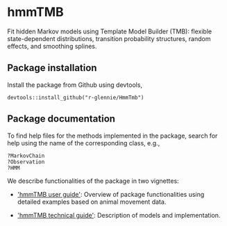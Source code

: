 # hmmTMB

Fit hidden Markov models using Template Model Builder (TMB): flexible state-dependent distributions, transition probability structures, random effects, and smoothing splines.

## Package installation

Install the package from Github using devtools,
```
devtools::install_github("r-glennie/HmmTmb")
```

## Package documentation

To find help files for the methods implemented in the package, search for help using the name of the corresponding class, e.g.,
```
?MarkovChain
?Observation
?HMM
```

We describe functionalities of the package in two vignettes:

 - ['hmmTMB user guide'](https://github.com/r-glennie/HmmTmb/raw/master/vignettes/hmmTMB_vignette.pdf): Overview of package functionalities using detailed examples based on animal movement data.
 
 - ['hmmTMB technical guide'](https://github.com/r-glennie/HmmTmb/raw/master/vignettes/hmmTMB_technical_guide.pdf): Description of models and implementation.
 